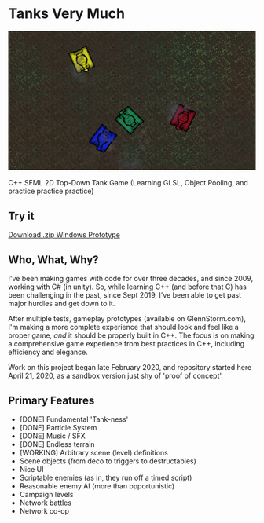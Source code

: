 # Tanks Very Much

![TanksVeryMuch](/TanksDevelopment/TANKS%20Dev%204-19.png?raw=true "TanksVeryMuch")

C++ SFML 2D Top-Down Tank Game (Learning GLSL, Object Pooling, and practice practice practice)

## Try it
[Download .zip Windows Prototype](/TanksDevelopment/Tanks%20Prototype.zip)

## Who, What, Why?
I've been making games with code for over three decades, and since 2009, working with C# (in unity). So, while learning C++ (and before that C) has been challenging in the past, since Sept 2019, I've been able to get past major hurdles and get down to it.

After multiple tests, gameplay prototypes (available on GlennStorm.com), I'm making a more complete experience that should look and feel like a proper game, _and_ it should be properly built in C++. The focus is on making a comprehensive game experience from best practices in C++, including efficiency and elegance.

Work on this project began late February 2020, and repository started here April 21, 2020, as a sandbox version just shy of 'proof of concept'.

## Primary Features
* [DONE] Fundamental 'Tank-ness'
* [DONE] Particle System
* [DONE] Music / SFX
* [DONE] Endless terrain
* [WORKING] Arbitrary scene (level) definitions
* Scene objects (from deco to triggers to destructables)
* Nice UI
* Scriptable enemies (as in, they run off a timed script)
* Reasonable enemy AI (more than opportunistic)
* Campaign levels
* Network battles
* Network co-op
